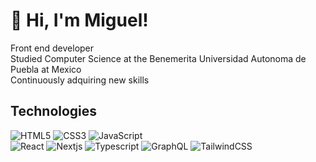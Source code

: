 # 👋 Hi, I'm Miguel!
Front end developer<br>
Studied Computer Science at the Benemerita Universidad Autonoma de Puebla at Mexico<br>
Continuously adquiring new skills<br>
<!--![Clim's GitHub stats](https://github-readme-stats.vercel.app/api?username=climdevs&show_icons=true&theme=radical)-->
## Technologies
![HTML5](https://img.shields.io/badge/html5-%23E34F26.svg?style=for-the-badge&logo=html5&logoColor=white)
![CSS3](https://img.shields.io/badge/css3-%231572B6.svg?style=for-the-badge&logo=css3&logoColor=white)
![JavaScript](https://img.shields.io/badge/javascript-%23323330.svg?style=for-the-badge&logo=javascript&logoColor=%23F7DF1E)
<br>
![React](https://img.shields.io/badge/react-%2320232a.svg?style=for-the-badge&logo=react&logoColor=%2361DAFB)
![Nextjs](https://img.shields.io/badge/Next.js-000?logo=nextdotjs&logoColor=fff&style=for-the-badge)
![Typescript](https://img.shields.io/badge/TypeScript-007ACC?style=for-the-badge&logo=typescript&logoColor=white)
![GraphQL](https://img.shields.io/badge/-GraphQL-E10098?style=for-the-badge&logo=graphql&logoColor=white)
![TailwindCSS](https://img.shields.io/badge/tailwindcss-%2338B2AC.svg?style=for-the-badge&logo=tailwind-css&logoColor=white)
![]()
![]()

<br>
